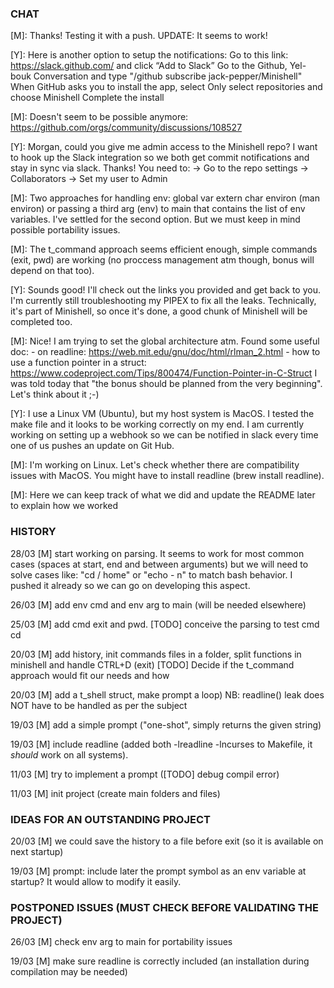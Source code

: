### CHAT

[M]: Thanks! Testing it with a push. UPDATE: It seems to work!

[Y]: Here is another option to setup the notifications:
Go to this link: https://slack.github.com/ and click “Add to Slack”
Go to the Github, Yel-bouk Conversation and type "/github subscribe jack-pepper/Minishell"
When GitHub asks you to install the app, select Only select repositories and choose Minishell
Complete the install

[M]: Doesn't seem to be possible anymore: https://github.com/orgs/community/discussions/108527

[Y]: Morgan, could you give me admin access to the Minishell repo?
     I want to hook up the Slack integration so we both get commit notifications and stay in sync via slack. Thanks!
You need to:
→ Go to the repo settings → Collaborators
→ Set my user to Admin

[M]: Two approaches for handling env: global var extern char environ (man environ) or passing a third arg (env) to main that contains the list of env variables. I've settled for the second option. But we must keep in mind possible portability issues.

[M]: The t_command approach seems efficient enough, simple commands (exit, pwd) are working (no proccess management atm though, bonus will depend on that too).  

[Y]: Sounds good! I'll check out the links you provided and get back to you. I'm currently still troubleshooting my PIPEX to fix all the leaks. Technically, it's part of Minishell, so once it's done, a good chunk of Minishell will be completed too.

[M]: Nice! I am trying to set the global architecture atm. Found some useful doc: 
     - on readline: https://web.mit.edu/gnu/doc/html/rlman_2.html
     - how to use a function pointer in a struct: https://www.codeproject.com/Tips/800474/Function-Pointer-in-C-Struct
     I was told today that "the bonus should be planned from the very beginning". Let's think about it ;-)

[Y]: I use a Linux VM (Ubuntu), but my host system is MacOS. I tested the make file and it looks to be working correctly on my end. I am currently working on setting up a webhook so we can be notified in slack every time one of us pushes an update on Git Hub.

[M]: I'm working on Linux. Let's check whether there are compatibility issues with MacOS. You might have to install readline (brew install readline).

[M]: Here we can keep track of what we did and update the README later to explain how we worked

### HISTORY

28/03 [M] start working on parsing. It seems to work for most common cases (spaces at start, end and between arguments) but we will need to solve cases like: "cd  /  home" or "echo -   n" to match bash behavior. I pushed it already so we can go on developing this aspect.

26/03 [M] add env cmd and env arg to main (will be needed elsewhere)

25/03 [M] add cmd exit and pwd. [TODO] conceive the parsing to test cmd cd

20/03 [M] add history, init commands files in a folder, split functions in minishell and handle CTRL+D (exit) 
          [TODO] Decide if the t_command approach would fit our needs and how

20/03 [M] add a t_shell struct, make prompt a loop) NB: readline() leak does NOT have to be handled as per the subject

19/03 [M] add a simple prompt ("one-shot", simply returns the given string)

19/03 [M] include readline (added both -lreadline -lncurses to Makefile, it *should* work on all systems).

11/03 [M] try to implement a prompt ([TODO] debug compil error)

11/03 [M] init project (create main folders and files)

### IDEAS FOR AN OUTSTANDING PROJECT

20/03 [M] we could save the history to a file before exit (so it is available on next startup)

19/03 [M] prompt: include later the prompt symbol as an env variable at startup? It would allow to modify it easily.

### POSTPONED ISSUES (MUST CHECK BEFORE VALIDATING THE PROJECT)

26/03 [M] check env arg to main for portability issues

19/03 [M] make sure readline is correctly included (an installation during compilation may be needed)

